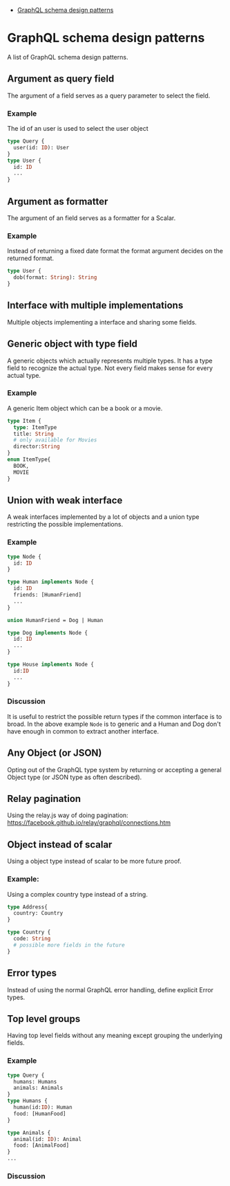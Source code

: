 * [GraphQL schema design patterns](#graphql-schema-design-patterns)
      <!-- * [Argument as query field](#argument-as-query-field)
         * [Example](#example)
      * [Argument as formatter](#argument-as-formatter)
         * [Example](#example-1)
      * [Interface with multiple implementations](#interface-with-multiple-implementations)
      * [Generic object with type field](#generic-object-with-type-field)
         * [Example](#example-2)
      * [Union with weak interface](#union-with-weak-interface)
         * [Example](#example-3)
         * [Discussion](#discussion)
      * [Any Object (or JSON)](#any-object-or-json)
      * [Relay pagination](#relay-pagination)
      * [Object instead of scalar](#object-instead-of-scalar)
         * [Example:](#example-4)
      * [Error types](#error-types)
      * [Top level groups](#top-level-groups)
         * [Example](#example-5)
         * [Discussion](#discussion-1) -->

# GraphQL schema design patterns

A list of GraphQL schema design patterns.

## Argument as query field

The argument of a field serves as a query parameter to select the field.

### Example
The id of an user is used to select the user object

``` graphql
type Query {
  user(id: ID): User
}
type User {
  id: ID
  ...
}
```

## Argument as formatter 

The argument of an field serves as a formatter for a Scalar.

### Example
Instead of returning a fixed date format the format argument decides on the returned format.

```graphql
type User {
  dob(format: String): String
}
```

## Interface with multiple implementations

Multiple objects implementing a interface and sharing some fields.

## Generic object with type field

A generic objects which actually represents multiple types. It has a type field to recognize the actual type.
Not every field makes sense for every actual type.

### Example
A generic Item object which can be a book or a movie.

```graphql
type Item {
  type: ItemType
  title: String
  # only available for Movies
  director:String
}
enum ItemType{
  BOOK,
  MOVIE
}

```

## Union with weak interface
A weak interfaces implemented by a lot of objects and a union type restricting the possible implementations.

### Example

```graphql
type Node {
  id: ID
}

type Human implements Node {
  id: ID
  friends: [HumanFriend]
  ...
}

union HumanFriend = Dog | Human

type Dog implements Node {
  id: ID
  ...
}  

type House implements Node {
  id:ID
  ...
}

```
### Discussion

It is useful to restrict the possible return types if the common interface is to broad. In the above example `Node` is to generic and a Human and Dog don't have enough in common to extract another interface. 

## Any Object (or JSON)

Opting out of the GraphQL type system by returning or accepting a general Object type (or JSON type as often described).

## Relay pagination

Using the relay.js way of doing pagination: https://facebook.github.io/relay/graphql/connections.htm

## Object instead of scalar 

Using a object type instead of scalar to be more future proof.

### Example:
Using a complex country type instead of a string.

``` graphql
type Address{
  country: Country 
}

type Country {
  code: String
  # possible more fields in the future
}
```

## Error types

Instead of using the normal GraphQL error handling, define explicit Error types.

## Top level groups  

Having top level fields without any meaning except grouping the underlying fields.

### Example
```graphql
type Query {
  humans: Humans
  animals: Animals
}
type Humans {
  human(id:ID): Human
  food: [HumanFood]
}

type Animals {
  animal(id: ID): Animal
  food: [AnimalFood]
} 
...
```
### Discussion


